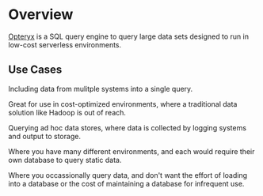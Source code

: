# Overview

[Opteryx](https://mabel-dev.github.io/opteryx/) is a SQL query engine to query large data sets designed to run in low-cost serverless environments.

## Use Cases

Including data from mulitple systems into a single query.

Great for use in cost-optimized environments, where a traditional data solution like Hadoop is out of reach.

Querying ad hoc data stores, where data is collected by logging systems and output to storage.

Where you have many different environments, and each would require their own database to query static data.

Where you occassionally query data, and don't want the effort of loading into a database or the cost of maintaining a database for infrequent use.
